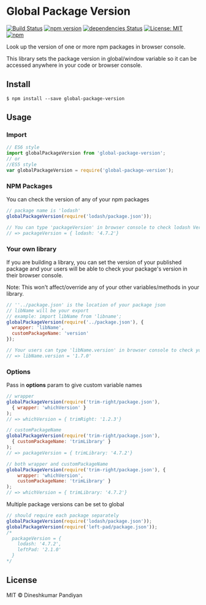 # Global Package Version
[![Build Status](https://travis-ci.org/flexdinesh/global-package-version.svg?branch=master)](https://travis-ci.org/flexdinesh/global-package-version)
[![npm version](https://badge.fury.io/js/global-package-version.svg)](https://www.npmjs.com/package/global-package-version)
[![dependencies Status](https://david-dm.org/flexdinesh/global-package-version/status.svg)](https://david-dm.org/flexdinesh/global-package-version)
[![License: MIT](https://img.shields.io/badge/License-MIT-blue.svg)](https://opensource.org/licenses/MIT)
[![npm](https://img.shields.io/npm/dt/global-package-version.svg)](https://www.npmjs.com/package/global-package-version)

Look up the version of one or more npm packages in browser console.

This library sets the package version in global/window variable so it can be accessed anywhere in your code or browser console.

## Install

```
$ npm install --save global-package-version
```

## Usage

### Import
```js
// ES6 style
import globalPackageVersion from 'global-package-version';
// or
//ES5 style
var globalPackageVersion = require('global-package-version');
```

### NPM Packages
You can check the version of any of your npm packages
```js
// package name is 'lodash'
globalPackageVersion(require('lodash/package.json'));

// You can type 'packageVersion' in browser console to check lodash Version
// => packageVersion = { lodash: '4.7.2'}
```

### Your own library
If you are building a library, you can set the version of your published package and your users will be able to check your package's version in their browser console.

Note: This won't affect/override any of your other variables/methods in your library.
```js
// ''../package.json' is the location of your package json
// libName will be your export
// example: import libName from 'libname';
globalPackageVersion(require('../package.json'), {
  wrapper: 'libName',
  customPackageName: 'version'
});

// Your users can type 'libName.version' in browser console to check your library version
// => libName.version = '1.7.0'
```

### Options
Pass in **options** param to give custom variable names

```js
// wrapper
globalPackageVersion(require('trim-right/package.json'),
  { wrapper: 'whichVersion' }
);
// => whichVersion = { trimRight: '1.2.3'}

// customPackageName
globalPackageVersion(require('trim-right/package.json'),
  { customPackageName: 'trimLibrary' }
);
// => packageVersion = { trimLibrary: '4.7.2'}

// both wrapper and customPackageName
globalPackageVersion(require('trim-right/package.json'), {
    wrapper: 'whichVersion',
    customPackageName: 'trimLibrary' }
);
// => whichVersion = { trimLibrary: '4.7.2'}
```

Multiple package versions can be set to global

```js
// should require each package separately
globalPackageVersion(require('lodash/package.json'));
globalPackageVersion(require('left-pad/package.json'));
/*
  packageVersion = {
    lodash: '4.7.2',
    leftPad: '2.1.0'
  }
*/
```

## License

MIT © Dineshkumar Pandiyan
